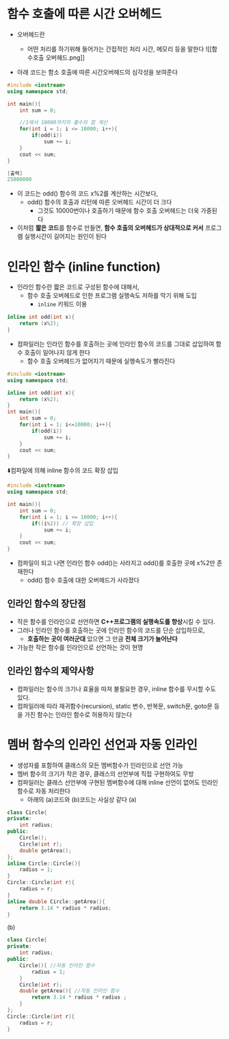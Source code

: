 # 함수 호출에 따른 시간 오버헤드
- 오버헤드란 
	- 어떤 처리를 하기위해 들어가는 간접적인 처리 시간, 메모리 등을 말한다
![[함수호출 오버헤드.png]]

- 아래 코드는 함소 호출에 따른 시간오버헤드의 심각성을 보여준다
```cpp
#include <iostream>
using namespace std;

int main(){
	int sum = 0;

	//1에서 10000까지의 홀수의 합 계산
	for(int i = 1; i <= 10000; i++){
		if(odd(i))
			sum += i;	
	}
	cout << sum;
}

[출력]
25000000
```
- 이 코드는 odd() 함수의 코드 x%2를 계산하는 시간보다, 
	- odd() 함수의 호출과 리턴에 따른 오버헤드 시간이 더 크다
		- 그것도 10000번이나 호출하기 때문에 함수 호출 오버헤드는 더욱 가중된다
- 이처럼 **짧은 코드**를 함수로 만들면, **함수 호출의 오버헤드가 상대적으로 커서** 프로그램 실행시간이 길어지는 원인이 된다

# 인라인 함수 (inline function)
- 인라인 함수란 짧은 코드로 구성된 함수에 대해서,
	- 함수 호출 오버헤드로 인한 프로그램 실행속도 저하를 막기 위해 도입 
		- `inline` 키워드 이용
```cpp
inline int odd(int x){ 
	return (x%2);
}
```

- 컴파일러는 인라인 함수를 호출하는 곳에 인라인 함수의 코드를 그대로 삽입하여 함수 호출이 일어나지 않게 한다
	- 함수 호출 오버헤드가 없어지기 때문에 실행속도가 빨라진다

```cpp
#include <iostream>
using namespace std;

inline int odd(int x){
	return (x%2);
}
int main(){
	int sum = 0;
	for(int i = 1; i<=10000; i++){
		if(odd(i))
			sum += i;
	}
	cout << sum;
}
```
⬇️컴파일에 의해 inline 함수의 코드 확장 삽입
```cpp
#include <iostream>
using namespace std;

int main(){
	int sum = 0;
	for(int i = 1; i <= 10000; i++){
		if((i%2)) // 확장 삽입
			sum += i;
	}
	cout << sum;
}
```
- 컴파일이 되고 나면 인라인 함수 odd()는 사라지고 odd()를 호출한 곳에 x%2만 존재한다
	- odd() 함수 호출에 대한 오버헤드가 사라졌다

## 인라인 함수의 장단점
- 작은 함수를 인라인으로 선언하면 **C++프로그램의 실행속도를 향상**시킬 수 있다.
- 그러나 인라인 함수를 호출하는 곳에 인라인 함수의 코드를 단순 삽입하므로, 
	- **호출하는 곳이 여러군대** 있으면 그 만큼 **전체 크기가 늘어난다**
- 가능한 작은 함수를 인라인으로 선언하는 것이 현명

## 인라인 함수의 제약사항
- 컴파일러는 함수의 크기나 효율을 따져 불필요한 경우, inline 함수를 무시할 수도 있다.
- 컴파일러에 따라 재귀함수(recursion), static 변수, 반복문, switch문, goto문 등을 가진 함수는 인라인 함수로 허용하지 않는다

# 멤버 함수의 인라인 선언과 자동 인라인
- 생성자를 포함하여 클래스의 모든 멤버함수가 인라인으로 선언 가능
- 멤버 함수의 크기가 작은 경우, 클래스의 선언부에 직접 구현하여도 무방
- 컴파일러는 클래스 선언부에 구현된 멤버함수에 대해 inline 선언이 없어도 인라인 함수로 자동 처리한다
	- 아래의 (a)코드와 (b)코드는 사실상 같다
(a)
```cpp
class Circle{
private:
	int radius;
public:
	Circle();
	Circle(int r);
	double getArea();
};
inline Circle::Circle(){
	radius = 1;
}
Circle::Circle(int r){
	radius = r;
}
inline double Circle::getArea(){
	return 3.14 * radius * radius;
}
```
(b)
```cpp
class Circle{
private:
	int radius;
public:
	Circle(){ //자동 인라인 함수
		radius = 1;
	}
	Circle(int r);
	double getArea(){ //자동 인라인 함수
		return 3.14 * radius * radius ;
	}
};
Circle::Circle(int r){
	radius = r;
}
```